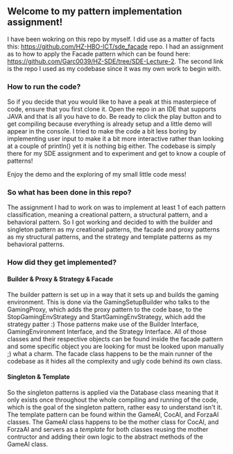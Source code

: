 ## Welcome to my pattern implementation assignment!
I have been wokring on this repo by myself. I did use as a matter of facts this: https://github.com/HZ-HBO-ICT/sde_facade repo.
I had an assignment as to how to apply the Facade pattern which can be found here: https://github.com/Garc0039/HZ-SDE/tree/SDE-Lecture-2.
The second link is the repo I used as my codebase since it was my own work to begin with.

### How to run the code?
So if you decide that you would like to have a peak at this masterpiece of code, ensure that you first clone it.
Open the repo in an IDE that supports JAVA and that is all you have to do. Be ready to click the play
button and to get compiling because everything is already setup and a little demo will appear in the console.
I tried to make the code a bit less boring by implementing user input to make it a bit more interactive rather than
looking at a couple of println() yet it is nothing big either. The codebase is simply there for my SDE assignment
and to experiment and get to know a couple of patterns!

Enjoy the demo and the exploring of my small little code mess!

### So what has been done in this repo?
The assignment I had to work on was to implement at least 1 of each pattern classification,
 meaning a creational pattern, a structural pattern, and a behavioral pattern. So I got working
and decided to with the builder and singleton pattern as my creational patterns, the facade and proxy patterns
as my structural patterns, and the strategy and template patterns as my behavioral patterns.

### How did they get implemented?
#### Builder & Proxy & Strategy & Facade
The builder pattern is set up in a way that it sets up and builds the gaming environment.
This is done via the GamingSetupBuilder who talks to the GamingProxy, which adds the proxy pattern
to the code base, to the StopGamingEnvStrategy and StartGamingEnvStrategy, which add the strategy patter :) 
Those patterns make use of the Builder Interface, GamingEnvironment Interface, and the Strategy Interface.
All of those classes and their respective objects can be found inside the facade pattern and some specific 
object you are looking for must be looked upon manually ;) what a charm. The facade class happens to be the main
runner of the codebase as it hides all the complexity and ugly code behind its own class.

#### Singleton & Template
So the singleton patterns is applied via the Database class meaning that it only exists once throughout
the whole compiling and running of the code, which is the goal of the singleton pattern, rather easy to understand
isn't it. The template pattern can be found within the GameAI, CocAI, and ForzaAI classes. The GameAI class
happens to be the mother class for CocAI, and ForzaAI and servers as a *template* for both classes reusing the mother contructor
and adding their own logic to the abstract methods of the GameAI class.